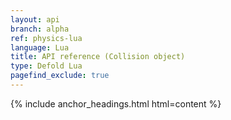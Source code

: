 ```yaml
---
layout: api
branch: alpha
ref: physics-lua
language: Lua
title: API reference (Collision object)
type: Defold Lua
pagefind_exclude: true
---
```

{% include anchor_headings.html html=content %}